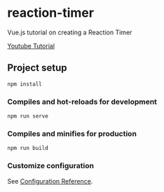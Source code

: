 # reaction-timer

Vue.js tutorial on creating a Reaction Timer

[Youtube Tutorial](https://www.youtube.com/watch?v=bc6czIBLKTg&ab_channel=TheNetNinja)

## Project setup
```
npm install
```

### Compiles and hot-reloads for development
```
npm run serve
```

### Compiles and minifies for production
```
npm run build
```

### Customize configuration
See [Configuration Reference](https://cli.vuejs.org/config/).
